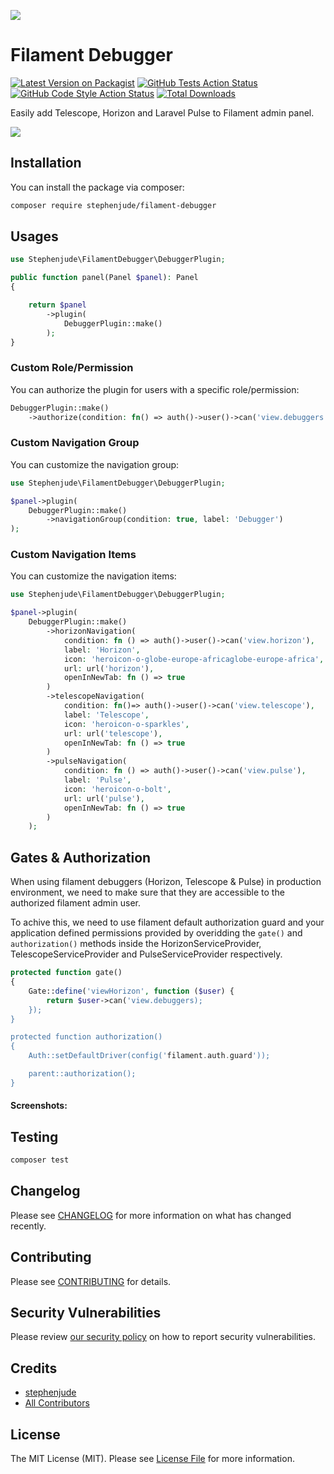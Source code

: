 ![](https://raw.githubusercontent.com/stephenjude/filament-debugger/main/art/banner.jpg)

# Filament Debugger

[![Latest Version on Packagist](https://img.shields.io/packagist/v/stephenjude/filament-debugger.svg?style=flat-square)](https://packagist.org/packages/stephenjude/filament-debugger)
[![GitHub Tests Action Status](https://img.shields.io/github/actions/workflow/status/stephenjude/filament-debugger/run-tests.yml?label=tests)](https://github.com/stephenjude/filament-debugger/actions?query=workflow%3Arun-tests+branch%3Amain)
[![GitHub Code Style Action Status](https://img.shields.io/github/actions/workflow/status/stephenjude/filament-debugger/fix-php-code-style-issues.yml?branch=main&label=code%20style)](https://github.com/stephenjude/filament-debugger/actions?query=workflow%3A"Fix+PHP+code+style+issues"+branch%3Amain)
[![Total Downloads](https://img.shields.io/packagist/dt/stephenjude/filament-debugger.svg?style=flat-square)](https://packagist.org/packages/stephenjude/filament-debugger)

Easily add Telescope, Horizon and Laravel Pulse to Filament admin panel.

![](https://raw.githubusercontent.com/stephenjude/filament-debugger/main/art/screen1.png)

## Installation

You can install the package via composer:

```bash
composer require stephenjude/filament-debugger
```

## Usages
```php
use Stephenjude\FilamentDebugger\DebuggerPlugin;

public function panel(Panel $panel): Panel
{

    return $panel
        ->plugin(
            DebuggerPlugin::make()
        );
}
```

### Custom Role/Permission
You can authorize the plugin for users with a specific role/permission:

```php
DebuggerPlugin::make()
    ->authorize(condition: fn() => auth()->user()->can('view.debuggers'));
 ```

### Custom Navigation Group
You can customize the navigation group:

```php
use Stephenjude\FilamentDebugger\DebuggerPlugin;

$panel->plugin(
    DebuggerPlugin::make()
        ->navigationGroup(condition: true, label: 'Debugger')
);
 ```

### Custom Navigation Items
You can customize the navigation items:

```php
use Stephenjude\FilamentDebugger\DebuggerPlugin;

$panel->plugin(
    DebuggerPlugin::make()
        ->horizonNavigation(
            condition: fn () => auth()->user()->can('view.horizon'),
            label: 'Horizon',
            icon: 'heroicon-o-globe-europe-africaglobe-europe-africa',
            url: url('horizon'),
            openInNewTab: fn () => true
        )
        ->telescopeNavigation(
            condition: fn()=> auth()->user()->can('view.telescope'),
            label: 'Telescope',
            icon: 'heroicon-o-sparkles',
            url: url('telescope'),
            openInNewTab: fn () => true
        )
        ->pulseNavigation(
            condition: fn () => auth()->user()->can('view.pulse'),
            label: 'Pulse',
            icon: 'heroicon-o-bolt',
            url: url('pulse'),
            openInNewTab: fn () => true
        )
    );
```

## Gates & Authorization
When using filament debuggers (Horizon, Telescope & Pulse) in production environment, we need to make sure that they are accessible to the authorized filament admin user.

To achive this, we need to use filament default authorization guard and your application defined permissions provided by overidding the `gate()` and  `authorization()` methods inside the HorizonServiceProvider,  TelescopeServiceProvider and PulseServiceProvider respectively.

```php
protected function gate()
{
    Gate::define('viewHorizon', function ($user) {
        return $user->can('view.debuggers);
    });
}

protected function authorization()
{
    Auth::setDefaultDriver(config('filament.auth.guard'));

    parent::authorization();
}

```

####  Screenshots:


## Testing

```bash
composer test
```

## Changelog

Please see [CHANGELOG](CHANGELOG.md) for more information on what has changed recently.

## Contributing

Please see [CONTRIBUTING](https://github.com/stephenjude/.github/blob/main/CONTRIBUTING.md) for details.

## Security Vulnerabilities

Please review [our security policy](../../security/policy) on how to report security vulnerabilities.

## Credits

- [stephenjude](https://github.com/stephenjude)
- [All Contributors](../../contributors)

## License

The MIT License (MIT). Please see [License File](LICENSE.md) for more information.
